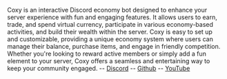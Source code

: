 Coxy is an interactive Discord economy bot designed to enhance your server experience with fun and engaging features. It allows users to earn, trade, and spend virtual currency, participate in various economy-based activities, and build their wealth within the server. Coxy is easy to set up and customizable, providing a unique economy system where users can manage their balance, purchase items, and engage in friendly competition. Whether you're looking to reward active members or simply add a fun element to your server, Coxy offers a seamless and entertaining way to keep your community engaged.
-- [Discord](https://discord.gg/jQU59cSmWE)
-- [Github](https://github.com/zenpaizombie)
-- [YouTube](https://www.youtube.com/@zenpaizombie1)
